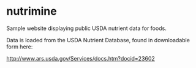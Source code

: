 nutrimine
=========

Sample website displaying public USDA nutrient data for foods.


Data is loaded from the USDA Nutrient Database, found in downloadable
form here:

http://www.ars.usda.gov/Services/docs.htm?docid=23602
